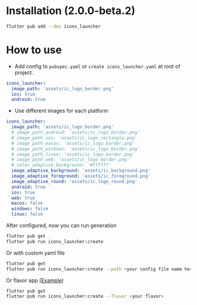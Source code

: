 # Installation (2.0.0-beta.2)
```sh
flutter pub add --dev icons_launcher
```

# How to use

- Add config to `pubspec.yaml` or `create icons_launcher.yaml` at root of project.

```yaml
icons_launcher:
  image_path: 'assets/ic_logo_border.png'
  ios: true
  android: true
```

- Use different images for each platform

```yaml
icons_launcher:
  image_path: 'assets/ic_logo_border.png'
  # image_path_android: 'assets/ic_logo_border.png'
  # image_path_ios: 'assets/ic_logo_rectangle.png'
  # image_path_macos: 'assets/ic_logo_border.png'
  # image_path_windows: 'assets/ic_logo_border.png'
  # image_path_linux: 'assets/ic_logo_border.png'
  # image_path_web: 'assets/ic_logo_border.png'
  # color_adaptive_background: '#ffffff'
  image_adaptive_background: 'assets/ic_background.png'
  image_adaptive_foreground: 'assets/ic_foreground.png'
  image_adaptive_round: 'assets/ic_logo_round.png'
  android: true
  ios: true
  web: true
  macos: false
  windows: false
  linux: false
```

After configured, now you can run generation
  
```sh
flutter pub get
flutter pub run icons_launcher:create
```
Or with custom yaml file

```sh
flutter pub get
flutter pub run icons_launcher:create --path <your config file name here>
```

Or flavor app ([Example](https://github.com/mrrhak/icons_launcher/tree/master/example/flavor_app))

```sh
flutter pub get
flutter pub run icons_launcher:create --flavor <your flavor>
```
